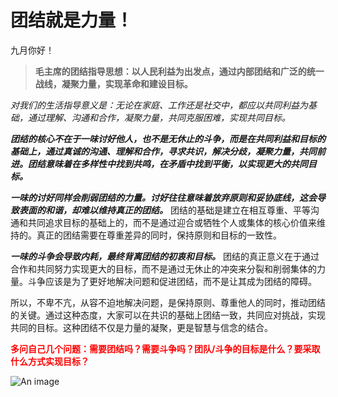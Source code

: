 # 团结就是力量！

九月你好！

> **毛主席的团结指导思想：以人民利益为出发点，通过内部团结和广泛的统一战线，凝聚力量，实现革命和建设目标。**

_对我们的生活指导意义是：无论在家庭、工作还是社交中，都应以共同利益为基础，通过理解、沟通和合作，凝聚力量，共同克服困难，实现共同目标。_

**_团结的核心不在于一味讨好他人，也不是无休止的斗争，而是在共同利益和目标的基础上，通过真诚的沟通、理解和合作，寻求共识，解决分歧，凝聚力量，共同前进。团结意味着在多样性中找到共鸣，在矛盾中找到平衡，以实现更大的共同目标。_**

**_一味的讨好同样会削弱团结的力量。讨好往往意味着放弃原则和妥协底线，这会导致表面的和谐，却难以维持真正的团结。_** 团结的基础是建立在相互尊重、平等沟通和共同追求目标的基础上的，而不是通过迎合或牺牲个人或集体的核心价值来维持的。真正的团结需要在尊重差异的同时，保持原则和目标的一致性。

**_一味的斗争会导致内耗，最终背离团结的初衷和目标。_** 团结的真正意义在于通过合作和共同努力实现更大的目标，而不是通过无休止的冲突来分裂和削弱集体的力量。斗争应该是为了更好地解决问题和促进团结，而不是让其成为团结的障碍。

所以，不卑不亢，从容不迫地解决问题，是保持原则、尊重他人的同时，推动团结的关键。通过这种态度，大家可以在共识的基础上团结一致，共同应对挑战，实现共同的目标。这种团结不仅是力量的凝聚，更是智慧与信念的结合。

<span style="color:#f00;font-weight:bold;">多问自己几个问题：需要团结吗？需要斗争吗？团队/斗争的目标是什么？要采取什么方式实现目标？</span>

![An image](/images/beyond/hello-september.jpg)
